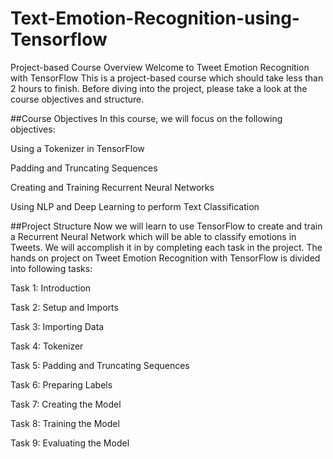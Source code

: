 # Text-Emotion-Recognition-using-Tensorflow
Project-based Course Overview
Welcome to Tweet Emotion Recognition with TensorFlow This is a project-based course which should take less than 2 hours to finish. Before diving into the project, please take a look at the 
course objectives and structure.

##Course Objectives
In this course, we will focus on the following objectives:

Using a Tokenizer in TensorFlow

Padding and Truncating Sequences

Creating and Training Recurrent Neural Networks

Using NLP and Deep Learning to perform Text Classification



##Project Structure
Now we will learn to use TensorFlow to create and train a Recurrent Neural Network which will be able to classify emotions in Tweets. We will accomplish it in by completing each task in the project. The hands on project on Tweet Emotion Recognition with TensorFlow is divided into following tasks:

Task 1: Introduction

Task 2: Setup and Imports

Task 3: Importing Data

Task 4: Tokenizer

Task 5: Padding and Truncating Sequences

Task 6: Preparing Labels

Task 7: Creating the Model

Task 8: Training the Model

Task 9: Evaluating the Model


